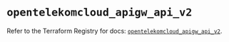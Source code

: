 # `opentelekomcloud_apigw_api_v2`

Refer to the Terraform Registry for docs: [`opentelekomcloud_apigw_api_v2`](https://registry.terraform.io/providers/opentelekomcloud/opentelekomcloud/1.36.14/docs/resources/apigw_api_v2).
